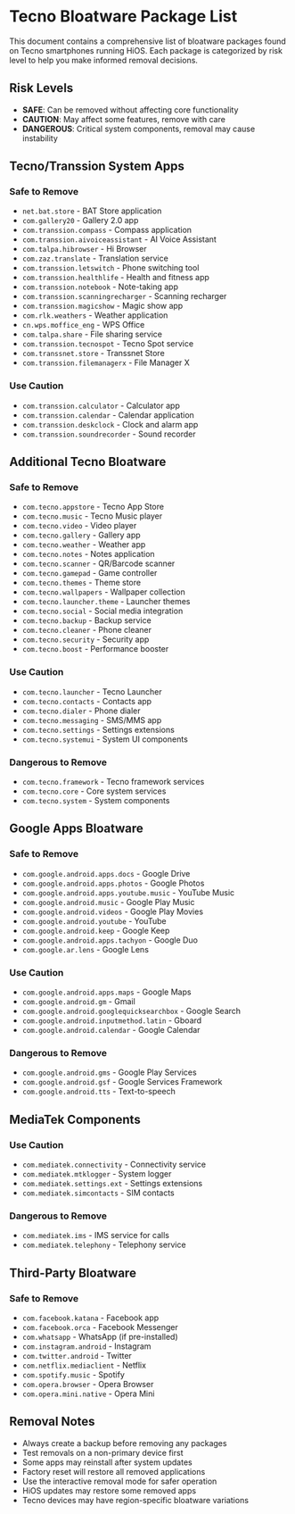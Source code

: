 # Tecno Bloatware Package List

This document contains a comprehensive list of bloatware packages found on Tecno smartphones running HiOS. Each package is categorized by risk level to help you make informed removal decisions.

## Risk Levels
- **SAFE**: Can be removed without affecting core functionality
- **CAUTION**: May affect some features, remove with care
- **DANGEROUS**: Critical system components, removal may cause instability

## Tecno/Transsion System Apps

### Safe to Remove
- `net.bat.store` - BAT Store application
- `com.gallery20` - Gallery 2.0 app
- `com.transsion.compass` - Compass application
- `com.transsion.aivoiceassistant` - AI Voice Assistant
- `com.talpa.hibrowser` - Hi Browser
- `com.zaz.translate` - Translation service
- `com.transsion.letswitch` - Phone switching tool
- `com.transsion.healthlife` - Health and fitness app
- `com.transsion.notebook` - Note-taking app
- `com.transsion.scanningrecharger` - Scanning recharger
- `com.transsion.magicshow` - Magic show app
- `com.rlk.weathers` - Weather application
- `cn.wps.moffice_eng` - WPS Office
- `com.talpa.share` - File sharing service
- `com.transsion.tecnospot` - Tecno Spot service
- `com.transsnet.store` - Transsnet Store
- `com.transsion.filemanagerx` - File Manager X

### Use Caution
- `com.transsion.calculator` - Calculator app
- `com.transsion.calendar` - Calendar application
- `com.transsion.deskclock` - Clock and alarm app
- `com.transsion.soundrecorder` - Sound recorder

## Additional Tecno Bloatware

### Safe to Remove
- `com.tecno.appstore` - Tecno App Store
- `com.tecno.music` - Tecno Music player
- `com.tecno.video` - Video player
- `com.tecno.gallery` - Gallery app
- `com.tecno.weather` - Weather app
- `com.tecno.notes` - Notes application
- `com.tecno.scanner` - QR/Barcode scanner
- `com.tecno.gamepad` - Game controller
- `com.tecno.themes` - Theme store
- `com.tecno.wallpapers` - Wallpaper collection
- `com.tecno.launcher.theme` - Launcher themes
- `com.tecno.social` - Social media integration
- `com.tecno.backup` - Backup service
- `com.tecno.cleaner` - Phone cleaner
- `com.tecno.security` - Security app
- `com.tecno.boost` - Performance booster

### Use Caution
- `com.tecno.launcher` - Tecno Launcher
- `com.tecno.contacts` - Contacts app
- `com.tecno.dialer` - Phone dialer
- `com.tecno.messaging` - SMS/MMS app
- `com.tecno.settings` - Settings extensions
- `com.tecno.systemui` - System UI components

### Dangerous to Remove
- `com.tecno.framework` - Tecno framework services
- `com.tecno.core` - Core system services
- `com.tecno.system` - System components

## Google Apps Bloatware

### Safe to Remove
- `com.google.android.apps.docs` - Google Drive
- `com.google.android.apps.photos` - Google Photos
- `com.google.android.apps.youtube.music` - YouTube Music
- `com.google.android.music` - Google Play Music
- `com.google.android.videos` - Google Play Movies
- `com.google.android.youtube` - YouTube
- `com.google.android.keep` - Google Keep
- `com.google.android.apps.tachyon` - Google Duo
- `com.google.ar.lens` - Google Lens

### Use Caution
- `com.google.android.apps.maps` - Google Maps
- `com.google.android.gm` - Gmail
- `com.google.android.googlequicksearchbox` - Google Search
- `com.google.android.inputmethod.latin` - Gboard
- `com.google.android.calendar` - Google Calendar

### Dangerous to Remove
- `com.google.android.gms` - Google Play Services
- `com.google.android.gsf` - Google Services Framework
- `com.google.android.tts` - Text-to-speech

## MediaTek Components

### Use Caution
- `com.mediatek.connectivity` - Connectivity service
- `com.mediatek.mtklogger` - System logger
- `com.mediatek.settings.ext` - Settings extensions
- `com.mediatek.simcontacts` - SIM contacts

### Dangerous to Remove
- `com.mediatek.ims` - IMS service for calls
- `com.mediatek.telephony` - Telephony service

## Third-Party Bloatware

### Safe to Remove
- `com.facebook.katana` - Facebook app
- `com.facebook.orca` - Facebook Messenger
- `com.whatsapp` - WhatsApp (if pre-installed)
- `com.instagram.android` - Instagram
- `com.twitter.android` - Twitter
- `com.netflix.mediaclient` - Netflix
- `com.spotify.music` - Spotify
- `com.opera.browser` - Opera Browser
- `com.opera.mini.native` - Opera Mini

## Removal Notes

- Always create a backup before removing any packages
- Test removals on a non-primary device first
- Some apps may reinstall after system updates
- Factory reset will restore all removed applications
- Use the interactive removal mode for safer operation
- HiOS updates may restore some removed apps
- Tecno devices may have region-specific bloatware variations
